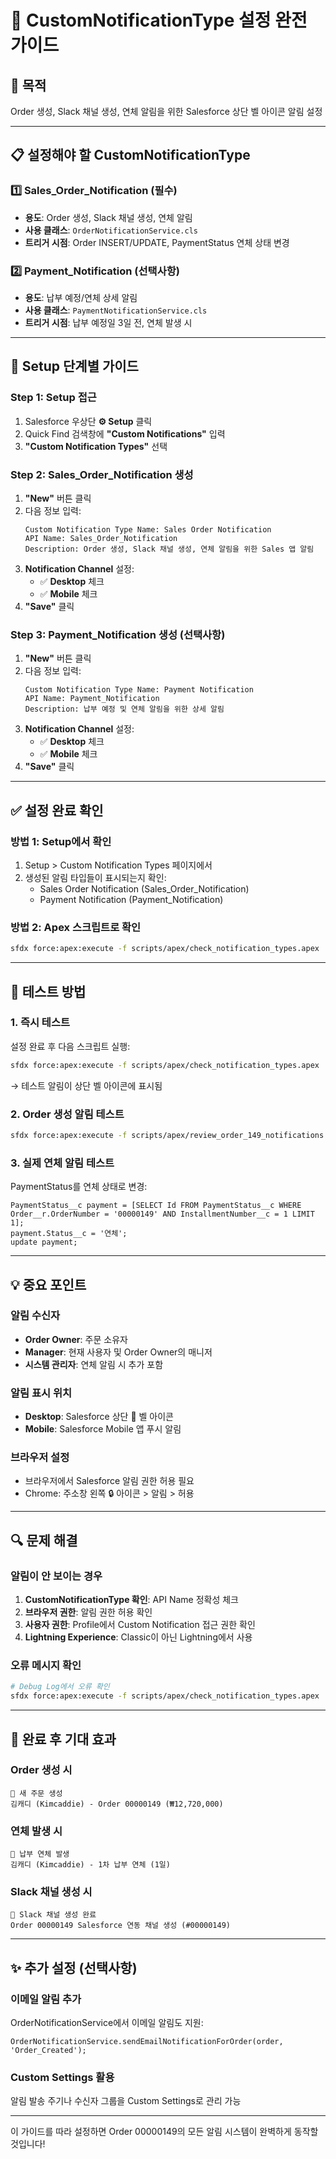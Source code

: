 # 📱 CustomNotificationType 설정 완전 가이드

## 🎯 목적
Order 생성, Slack 채널 생성, 연체 알림을 위한 Salesforce 상단 벨 아이콘 알림 설정

---

## 📋 설정해야 할 CustomNotificationType

### 1️⃣ **Sales_Order_Notification** (필수)
- **용도**: Order 생성, Slack 채널 생성, 연체 알림
- **사용 클래스**: `OrderNotificationService.cls`
- **트리거 시점**: Order INSERT/UPDATE, PaymentStatus 연체 상태 변경

### 2️⃣ **Payment_Notification** (선택사항)
- **용도**: 납부 예정/연체 상세 알림
- **사용 클래스**: `PaymentNotificationService.cls`
- **트리거 시점**: 납부 예정일 3일 전, 연체 발생 시

---

## 🔧 Setup 단계별 가이드

### **Step 1: Setup 접근**
1. Salesforce 우상단 **⚙️ Setup** 클릭
2. Quick Find 검색창에 **"Custom Notifications"** 입력
3. **"Custom Notification Types"** 선택

### **Step 2: Sales_Order_Notification 생성**
1. **"New"** 버튼 클릭
2. 다음 정보 입력:
   ```
   Custom Notification Type Name: Sales Order Notification
   API Name: Sales_Order_Notification
   Description: Order 생성, Slack 채널 생성, 연체 알림을 위한 Sales 앱 알림
   ```
3. **Notification Channel** 설정:
   - ✅ **Desktop** 체크
   - ✅ **Mobile** 체크
4. **"Save"** 클릭

### **Step 3: Payment_Notification 생성 (선택사항)**
1. **"New"** 버튼 클릭
2. 다음 정보 입력:
   ```
   Custom Notification Type Name: Payment Notification
   API Name: Payment_Notification
   Description: 납부 예정 및 연체 알림을 위한 상세 알림
   ```
3. **Notification Channel** 설정:
   - ✅ **Desktop** 체크
   - ✅ **Mobile** 체크
4. **"Save"** 클릭

---

## ✅ 설정 완료 확인

### **방법 1: Setup에서 확인**
1. Setup > Custom Notification Types 페이지에서
2. 생성된 알림 타입들이 표시되는지 확인:
   - Sales Order Notification (Sales_Order_Notification)
   - Payment Notification (Payment_Notification)

### **방법 2: Apex 스크립트로 확인**
```bash
sfdx force:apex:execute -f scripts/apex/check_notification_types.apex
```

---

## 🧪 테스트 방법

### **1. 즉시 테스트**
설정 완료 후 다음 스크립트 실행:
```bash
sfdx force:apex:execute -f scripts/apex/check_notification_types.apex
```
→ 테스트 알림이 상단 벨 아이콘에 표시됨

### **2. Order 생성 알림 테스트**
```bash
sfdx force:apex:execute -f scripts/apex/review_order_149_notifications.apex
```

### **3. 실제 연체 알림 테스트**
PaymentStatus를 연체 상태로 변경:
```apex
PaymentStatus__c payment = [SELECT Id FROM PaymentStatus__c WHERE Order__r.OrderNumber = '00000149' AND InstallmentNumber__c = 1 LIMIT 1];
payment.Status__c = '연체';
update payment;
```

---

## 💡 중요 포인트

### **알림 수신자**
- **Order Owner**: 주문 소유자
- **Manager**: 현재 사용자 및 Order Owner의 매니저
- **시스템 관리자**: 연체 알림 시 추가 포함

### **알림 표시 위치**
- **Desktop**: Salesforce 상단 🔔 벨 아이콘
- **Mobile**: Salesforce Mobile 앱 푸시 알림

### **브라우저 설정**
- 브라우저에서 Salesforce 알림 권한 허용 필요
- Chrome: 주소창 왼쪽 🔒 아이콘 > 알림 > 허용

---

## 🔍 문제 해결

### **알림이 안 보이는 경우**
1. **CustomNotificationType 확인**: API Name 정확성 체크
2. **브라우저 권한**: 알림 권한 허용 확인
3. **사용자 권한**: Profile에서 Custom Notification 접근 권한 확인
4. **Lightning Experience**: Classic이 아닌 Lightning에서 사용

### **오류 메시지 확인**
```bash
# Debug Log에서 오류 확인
sfdx force:apex:execute -f scripts/apex/check_notification_types.apex
```

---

## 📱 완료 후 기대 효과

### **Order 생성 시**
```
🎉 새 주문 생성
김캐디 (Kimcaddie) - Order 00000149 (₩12,720,000)
```

### **연체 발생 시**
```
🚨 납부 연체 발생
김캐디 (Kimcaddie) - 1차 납부 연체 (1일)
```

### **Slack 채널 생성 시**
```
📢 Slack 채널 생성 완료
Order 00000149 Salesforce 연동 채널 생성 (#00000149)
```

---

## ✨ 추가 설정 (선택사항)

### **이메일 알림 추가**
OrderNotificationService에서 이메일 알림도 지원:
```apex
OrderNotificationService.sendEmailNotificationForOrder(order, 'Order_Created');
```

### **Custom Settings 활용**
알림 발송 주기나 수신자 그룹을 Custom Settings로 관리 가능

---

이 가이드를 따라 설정하면 Order 00000149의 모든 알림 시스템이 완벽하게 동작할 것입니다!
